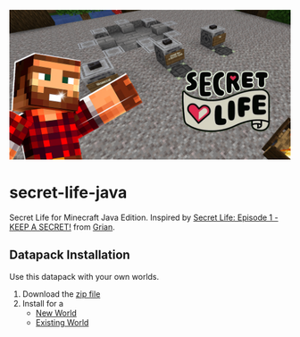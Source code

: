 ![Secret Life](/secret-life-java.png)

# secret-life-java
Secret Life for Minecraft Java Edition. Inspired by [Secret Life: Episode 1 - KEEP A SECRET!](https://www.youtube.com/watch?v=CRlNu1rgJ4w) from [Grian](https://www.youtube.com/@Grian).

## Datapack Installation
Use this datapack with your own worlds.
1. Download the [zip file](https://github.com/kirbycope/secret-life-java/raw/main/secret-life-java.zip)
1. Install for a
   * [New World](https://minecraft.fandom.com/wiki/Tutorials/Installing_a_data_pack#At_the_creation_of_a_world)
   * [Existing World](https://minecraft.fandom.com/wiki/Tutorials/Installing_a_data_pack#In_an_existing_world)
